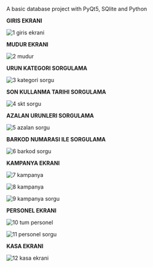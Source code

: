 A basic database project with PyQt5, SQlite and Python

**GIRIS EKRANI**

![1 giris ekrani](https://user-images.githubusercontent.com/60489305/77917588-08b81300-729b-11ea-8197-a475dc62d5de.jpg)

**MUDUR EKRANI**

![2 mudur](https://user-images.githubusercontent.com/60489305/77917990-8e3bc300-729b-11ea-9824-1f1c8cf11a4e.jpg)


**URUN KATEGORI SORGULAMA**

![3 kategori sorgu](https://user-images.githubusercontent.com/60489305/77918033-9d227580-729b-11ea-8cd4-5a134b5b8d01.jpg)


**SON KULLANMA TARIHI SORGULAMA**

![4 skt sorgu](https://user-images.githubusercontent.com/60489305/77918096-b4f9f980-729b-11ea-906d-24174ade941e.jpg)


**AZALAN URUNLERI SORGULAMA**

![5 azalan sorgu](https://user-images.githubusercontent.com/60489305/77918139-c2af7f00-729b-11ea-8f0a-719fe9fc310c.jpg)


**BARKOD NUMARASI ILE SORGULAMA**

![6 barkod sorgu](https://user-images.githubusercontent.com/60489305/77918191-d4912200-729b-11ea-9808-3631b9c0d6f0.jpg)


**KAMPANYA EKRANI**

![7 kampanya](https://user-images.githubusercontent.com/60489305/77918247-e4a90180-729b-11ea-813e-b51d1d878242.jpg)

![8 kampanya](https://user-images.githubusercontent.com/60489305/77918260-e83c8880-729b-11ea-81a4-73442d8a7d63.jpg)

![9 kampanya sorgu](https://user-images.githubusercontent.com/60489305/77918270-ec68a600-729b-11ea-9c12-990116afa878.jpg)


**PERSONEL EKRANI**

![10 tum personel](https://user-images.githubusercontent.com/60489305/77918321-00140c80-729c-11ea-81ba-93174c0bf2f7.jpg)

![11 personel sorgu](https://user-images.githubusercontent.com/60489305/77918329-03a79380-729c-11ea-83e4-e9b460ab8022.jpg)


**KASA EKRANI**

![12 kasa ekrani](https://user-images.githubusercontent.com/60489305/77918366-1326dc80-729c-11ea-897f-93636e1d097f.jpg)



